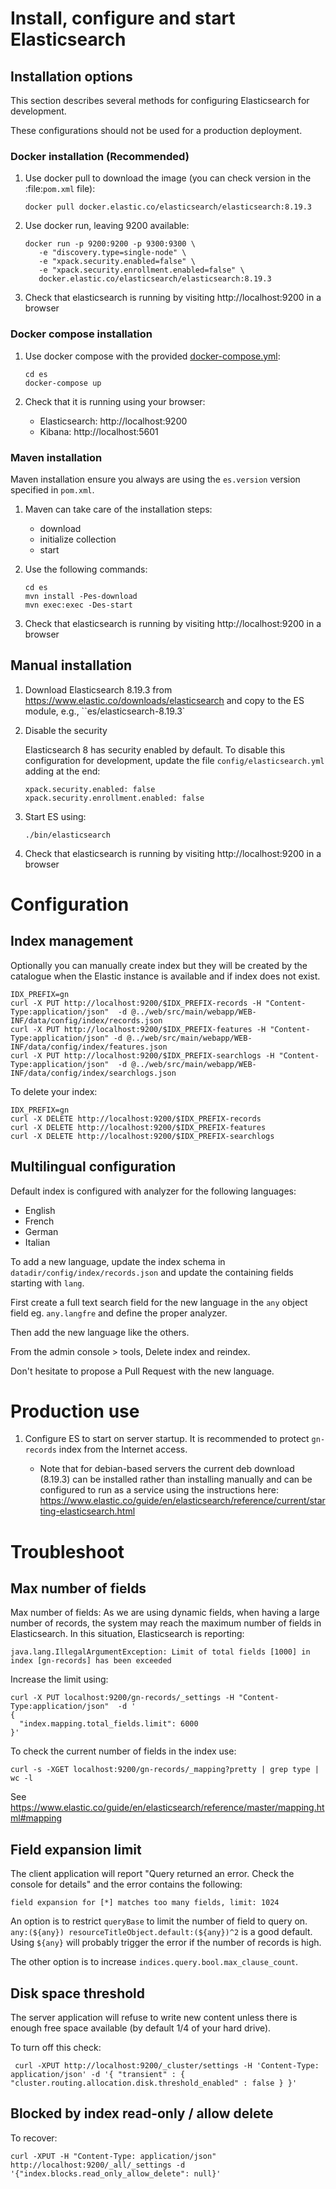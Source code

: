 # Install, configure and start Elasticsearch

## Installation options

This section describes several methods for configuring Elasticsearch for development.

These configurations should not be used for a production deployment.

### Docker installation (Recommended)

1. Use docker pull to download the image (you can check version in the :file:`pom.xml` file):

   ```
   docker pull docker.elastic.co/elasticsearch/elasticsearch:8.19.3
   ```

2. Use docker run, leaving 9200 available:

   ```
   docker run -p 9200:9200 -p 9300:9300 \ 
      -e "discovery.type=single-node" \
      -e "xpack.security.enabled=false" \
      -e "xpack.security.enrollment.enabled=false" \ 
      docker.elastic.co/elasticsearch/elasticsearch:8.19.3
   ```

3. Check that elasticsearch is running by visiting http://localhost:9200 in a browser

### Docker compose installation

1. Use docker compose with the provided [docker-compose.yml](docker-compose.yml):

   ```
   cd es
   docker-compose up
   ```

3. Check that it is running using your browser:
   
   * Elasticsearch: http://localhost:9200
   * Kibana: http://localhost:5601

### Maven installation

Maven installation ensure you always are using the ``es.version`` version specified in ``pom.xml``.

1. Maven can take care of the installation steps:

   * download
   * initialize collection
   * start

2. Use the following commands:

   ```shell script
   cd es
   mvn install -Pes-download
   mvn exec:exec -Des-start
   ```
3. Check that elasticsearch is running by visiting http://localhost:9200 in a browser

## Manual installation

1. Download Elasticsearch 8.19.3 from https://www.elastic.co/downloads/elasticsearch
and copy to the ES module, e.g., ``es/elasticsearch-8.19.3`

2. Disable the security

   Elasticsearch 8 has security enabled by default. To disable this configuration for development, update the file `config/elasticsearch.yml` adding at the end:

   ```
   xpack.security.enabled: false
   xpack.security.enrollment.enabled: false
   ```

3. Start ES using:

   ```shell script
   ./bin/elasticsearch
   ```

4. Check that elasticsearch is running by visiting http://localhost:9200 in a browser

# Configuration

## Index management

Optionally you can manually create index but they will be created by the catalogue when 
the Elastic instance is available and if index does not exist.

```shell script
IDX_PREFIX=gn
curl -X PUT http://localhost:9200/$IDX_PREFIX-records -H "Content-Type:application/json"  -d @../web/src/main/webapp/WEB-INF/data/config/index/records.json
curl -X PUT http://localhost:9200/$IDX_PREFIX-features -H "Content-Type:application/json" -d @../web/src/main/webapp/WEB-INF/data/config/index/features.json
curl -X PUT http://localhost:9200/$IDX_PREFIX-searchlogs -H "Content-Type:application/json"  -d @../web/src/main/webapp/WEB-INF/data/config/index/searchlogs.json
```

To delete your index:

```shell script
IDX_PREFIX=gn
curl -X DELETE http://localhost:9200/$IDX_PREFIX-records
curl -X DELETE http://localhost:9200/$IDX_PREFIX-features
curl -X DELETE http://localhost:9200/$IDX_PREFIX-searchlogs
```

## Multilingual configuration

Default index is configured with analyzer for the following languages:
* English
* French
* German
* Italian
  
To add a new language, update the index schema in `datadir/config/index/records.json` and update the containing fields starting with `lang`.

First create a full text search field for the new language in the `any` object field eg. `any.langfre` and define the proper analyzer.

Then add the new language like the others.

From the admin console > tools, Delete index and reindex.

Don't hesitate to propose a Pull Request with the new language.


# Production use

1. Configure ES to start on server startup. It is recommended to protect `gn-records` index from the Internet access.

   * Note that for debian-based servers the current deb download (8.19.3) can be installed rather than installing manually and can be configured to run as a service using the instructions here: https://www.elastic.co/guide/en/elasticsearch/reference/current/starting-elasticsearch.html


# Troubleshoot

## Max number of fields

Max number of fields: As we are using dynamic fields, when having a large number of records, the system may reach the maximum number of fields in Elasticsearch. In this situation, Elasticsearch is reporting: 

```
java.lang.IllegalArgumentException: Limit of total fields [1000] in index [gn-records] has been exceeded
```

Increase the limit using:

```shell script
curl -X PUT localhost:9200/gn-records/_settings -H "Content-Type:application/json"  -d '
{
  "index.mapping.total_fields.limit": 6000
}'
```

To check the current number of fields in the index use:

```shell script
curl -s -XGET localhost:9200/gn-records/_mapping?pretty | grep type | wc -l
```

See https://www.elastic.co/guide/en/elasticsearch/reference/master/mapping.html#mapping

## Field expansion limit

The client application will report "Query returned an error. Check the console for details" and the error contains the following:

```
field expansion for [*] matches too many fields, limit: 1024
```

An option is to restrict `queryBase` to limit the number of field to query on. `any:(${any}) resourceTitleObject.default:(${any})^2` is a good default. Using `${any}` will probably trigger the error if the number of records is high.

The other option is to increase `indices.query.bool.max_clause_count`.


## Disk space threshold

The server application will refuse to write new content unless there is enough free space available (by default 1/4 of your hard drive).

To turn off this check:

```
 curl -XPUT http://localhost:9200/_cluster/settings -H 'Content-Type: application/json' -d '{ "transient" : { "cluster.routing.allocation.disk.threshold_enabled" : false } }' 
```

## Blocked by index read-only / allow delete

To recover:

```
curl -XPUT -H "Content-Type: application/json" http://localhost:9200/_all/_settings -d '{"index.blocks.read_only_allow_delete": null}'
```
